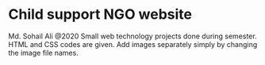 # Child support NGO website 
Md. Sohail Ali @2020
Small web technology projects done during semester.
HTML and CSS codes are given.
Add images separately simply by changing the image file names.
